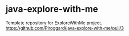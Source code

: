 # java-explore-with-me
Template repository for ExploreWithMe project.
https://github.com/Piroggard/java-explore-with-me/pull/3 